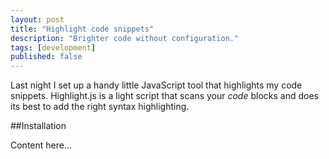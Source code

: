 ```yaml
---
layout: post
title: "Highlight code snippets"
description: "Brighter code without configuration."
tags: [development]
published: false
---
```

Last night I set up a handy little JavaScript  tool that highlights my code snippets. Highlight.js is a light script that scans your _code_ blocks and does its best to add the right syntax highlighting.

##Installation




Content here...